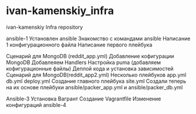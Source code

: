# ivan-kamenskiy_infra
ivan-kamenskiy Infra repository

ansible-1
Установлен ansible
Знакомство с командами ansible
Написание 1 конфигурационного файла
Написание первого плейбука

Сценарий для MongoDB (reddit_app.yml)
Добавление кофигурации MongoDB
Добавлеяем Handlers
Настройка puma (добавляем кофигурационные файлы)
Деплой кода и установка зависимостей
Сценарий для MongoDB(reddit_app2.yml)
Несколько плейбуков app.yml db.yml deploy.yml
Создание главного плейбука site.yml
Создали теперь на их основе плейбуки ansible/packer_app.yml и ansible/packer_db.yml

Ansible-3
Установка Вагрант
Создание Vagrantfile
Изменение конфигураций ansible-4
